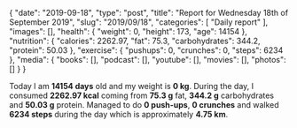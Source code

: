 {
    "date": "2019-09-18",
    "type": "post",
    "title": "Report for Wednesday 18th of September 2019",
    "slug": "2019\/09\/18",
    "categories": [
        "Daily report"
    ],
    "images": [],
    "health": {
        "weight": 0,
        "height": 173,
        "age": 14154
    },
    "nutrition": {
        "calories": 2262.97,
        "fat": 75.3,
        "carbohydrates": 344.2,
        "protein": 50.03
    },
    "exercise": {
        "pushups": 0,
        "crunches": 0,
        "steps": 6234
    },
    "media": {
        "books": [],
        "podcast": [],
        "youtube": [],
        "movies": [],
        "photos": []
    }
}

Today I am <strong>14154 days</strong> old and my weight is <strong>0 kg</strong>. During the day, I consumed <strong>2262.97 kcal</strong> coming from <strong>75.3 g</strong> fat, <strong>344.2 g</strong> carbohydrates and <strong>50.03 g</strong> protein. Managed to do <strong>0 push-ups</strong>, <strong>0 crunches</strong> and walked <strong>6234 steps</strong> during the day which is approximately <strong>4.75 km</strong>.